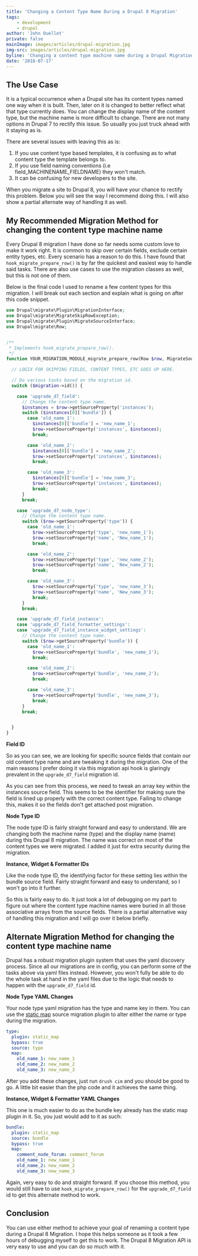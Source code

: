 ```yaml
---
title: 'Changing a Content Type Name During a Drupal 8 Migration'
tags:
    - development
    - drupal
author: 'John Ouellet'
private: false
mainImage: images/articles/drupal-migration.jpg
img-src: images/articles/drupal-migration.jpg
byline: 'Changing a content type machine name during a Drupal Migration requires a little bit of migration knowledge, but is fairly straight forward to do.'
date: '2018-07-17'
---
```


The Use Case
---------------------

It is a typical occurrence when a Drupal site has its content types named one way when it is built.  Then, later on it is changed to better reflect what that type currently does.  You can change the display name of the content type, but the machine name is more difficult to change.  There are not many options in Drupal 7 to rectify this issue.  So usually you just truck ahead with it staying as is.

There are several issues with leaving this as is:

1. If you use content type based templates, it is confusing as to what content type the template belongs to.
2. If you use field naming conventions (i.e field_MACHINENAME_FIELDNAME) they won't match.
3. It can be confusing for new developers to the site.

When you migrate a site to Drupal 8, you will have your chance to rectify this problem.  Below you will see the way I recommend doing this.  I will also show a partial alternate way of handling it as well.


My Recommended Migration Method for changing the content type machine name
---------------------

Every Drupal 8 migration I have done so far needs some custom love to make it work right.  It is common to skip over certain fields, exclude certain entity types, etc.  Every scenario has a reason to do this.  I have found that ```hook_migrate_prepare_row()``` is by far the quickest and easiest way to handle said tasks.  There are also use cases to use the migration classes as well, but this is not one of them.

Below is the final code I used to rename a few content types for this migration.  I will break out each section and explain what is going on after this code snippet.


```php
use Drupal\migrate\Plugin\MigrationInterface;
use Drupal\migrate\MigrateSkipRowException;
use Drupal\migrate\Plugin\MigrateSourceInterface;
use Drupal\migrate\Row;


/**
 * Implements hook_migrate_prepare_row().
 */
function YOUR_MIGRATION_MODULE_migrate_prepare_row(Row $row, MigrateSourceInterface $source, MigrationInterface $migration) {

  // LOGIX FOR SKIPPING FIELDS, CONTENT TYPES, ETC GOES UP HERE.

  // Do various tasks based on the migration id.
  switch ($migration->id()) {

    case 'upgrade_d7_field':
      // Change the content type name.
      $instances = $row->getSourceProperty('instances');
      switch ($instances[0]['bundle']) {
        case 'old_name_1':
          $instances[0]['bundle'] = 'new_name_1';
          $row->setSourceProperty('instances', $instances);
          break;

        case 'old_name_2':
          $instances[0]['bundle'] = 'new_name_2';
          $row->setSourceProperty('instances', $instances);
          break;

        case 'old_name_3':
          $instances[0]['bundle'] = 'new_name_3';
          $row->setSourceProperty('instances', $instances);
          break;
      }
      break;

    case 'upgrade_d7_node_type':
      // Change the content type name.
      switch ($row->getSourceProperty('type')) {
        case 'old_name_1':
          $row->setSourceProperty('type', 'new_name_1');
          $row->setSourceProperty('name', 'New_name_1');
          break;

        case 'old_name_2':
          $row->setSourceProperty('type', 'new_name_2');
          $row->setSourceProperty('name', 'New_name_2');
          break;

        case 'old_name_3':
          $row->setSourceProperty('type', 'new_name_3');
          $row->setSourceProperty('name', 'New_name_3');
          break;
      }
      break;

    case 'upgrade_d7_field_instance':
    case 'upgrade_d7_field_formatter_settings':
    case 'upgrade_d7_field_instance_widget_settings':
      // Change the content type name.
      switch ($row->getSourceProperty('bundle')) {
        case 'old_name_1':
          $row->setSourceProperty('bundle', 'new_name_1');
          break;

        case 'old_name_2':
          $row->setSourceProperty('bundle', 'new_name_2');
          break;

        case 'old_name_3':
          $row->setSourceProperty('bundle', 'new_name_3');
          break;
      }
      break;


  }
}
```

**Field ID**

So as you can see, we are looking for specific source fields that contain our old content type name and are tweaking it during the migration.  One of the main reasons I prefer doing it via this migration api hook is glaringly prevalent in the ```upgrade_d7_field``` migration id.

As you can see from this process, we need to tweak an array key within the instances source field.  This seems to be the identifier for making sure the field is lined up properly with the correct content type.  Failing to change this, makes it so the fields don't get attached post migration.

**Node Type ID**

The node type ID is fairly straight forward and easy to understand.  We are changing both the machine name (type) and the display name (name) during this Drupal 8 migration.  The name was correct on most of the content types we were migrated.  I added it just for extra security during the migration.

**Instance, Widget & Formatter IDs**

Like the node type ID, the identifying factor for these setting lies within the bundle source field.  Fairly straight forward and easy to understand, so I won't go into it further.

So this is fairly easy to do.  It just took a lot of debugging on my part to figure out where the content type machine names were buried in all those associative arrays from the source fields.  There is a partial alternative way of handling this migration and I will go over it below briefly.


Alternate Migration Method for changing the content type machine name
---------------------

Drupal has a robust migration plugin system that uses the yaml discovery process.  Since all our migrations are in config, you can perform some of the tasks above via yaml files instead.  However, you won't fully be able to do the whole task at hand in the yaml files due to the logic that needs to happen with the ```upgrade_d7_field``` id.

**Node Type YAML Changes**

Your node type yaml migration has the type and name key in them.  You can use the [static map](https://api.drupal.org/api/drupal/core%21modules%21migrate%21src%21Plugin%21migrate%21process%21StaticMap.php/class/StaticMap) source migration plugin to alter either the name or type during the migration.

```yaml
type:
  plugin: static_map
  bypass: true
  source: type
  map:
    old_name_1: new_name_1
    old_name_2: new_name_2
    old_name_3: new_name_3
```

After you add these changes, just run ```drush cim``` and you should be good to go.  A little bit easier than the php code and it achieves the same thing.

**Instance, Widget & Formatter YAML Changes**

This one is much easier to do as the bundle key already has the static map plugin in it.  So, you just would add to it as such:

```yaml
bundle:
  plugin: static_map
  source: bundle
  bypass: true
  map:
    comment_node_forum: comment_forum
    old_name_1: new_name_1
    old_name_2: new_name_2
    old_name_3: new_name_3
```

Again, very easy to do and straight forward.  If you choose this method, you would still have to use ```hook_migrate_prepare_row()``` for the ```upgrade_d7_field``` id to get this alternate method to work.

Conclusion
----------

You can use either method to achieve your goal of renaming a content type during a Drupal 8 Migration.  I hope this helps someone as it took a few hours of debugging myself to get this to work.  The Drupal 8 Migration API is very easy to use and you can do so much with it.
